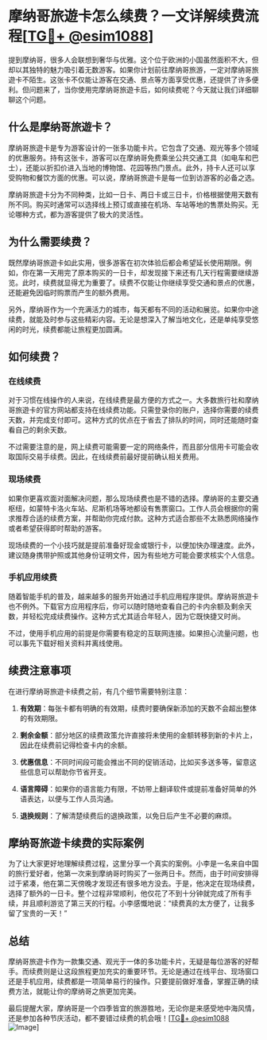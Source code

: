 # 摩纳哥旅遊卡怎么续费？一文详解续费流程[[TG💪+ @esim1088](https://t.me/s/esim1088)]

提到摩纳哥，很多人会联想到奢华与优雅。这个位于欧洲的小国虽然面积不大，但却以其独特的魅力吸引着无数游客。如果你计划前往摩纳哥旅游，一定对摩纳哥旅遊卡不陌生。这张卡不仅能让游客在交通、景点等方面享受优惠，还提供了许多便利。但问题来了，当你使用完摩纳哥旅遊卡后，如何续费呢？今天就让我们详细聊聊这个问题。

## 什么是摩纳哥旅遊卡？

摩纳哥旅遊卡是专为游客设计的一张多功能卡片。它包含了交通、观光等多个领域的优惠服务。持有这张卡，游客可以在摩纳哥免费乘坐公共交通工具（如电车和巴士），还能以折扣价进入当地的博物馆、花园等热门景点。此外，持卡人还可以享受购物和餐饮方面的优惠。可以说，摩纳哥旅遊卡是每一位到访游客的必备之选。

摩纳哥旅遊卡分为不同种类，比如一日卡、两日卡或三日卡，价格根据使用天数有所不同。购买时通常可以选择线上预订或直接在机场、车站等地的售票处购买。无论哪种方式，都为游客提供了极大的灵活性。

## 为什么需要续费？

既然摩纳哥旅遊卡如此实用，很多游客在初次体验后都会希望延长使用期限。例如，你在第一天用完了原本购买的一日卡，却发现接下来还有几天行程需要继续游览。此时，续费就显得尤为重要了。续费不仅能让你继续享受交通和景点的优惠，还能避免因临时购票而产生的额外费用。

另外，摩纳哥作为一个充满活力的城市，每天都有不同的活动和展览。如果你中途续费，就能及时参与这些精彩内容。无论是想深入了解当地文化，还是单纯享受悠闲的时光，续费都能让旅程更加圆满。

## 如何续费？

### 在线续费

对于习惯在线操作的人来说，在线续费是最方便的方式之一。大多数旅行社和摩纳哥旅遊卡的官方网站都支持在线续费功能。只需登录你的账户，选择你需要的续费天数，并完成支付即可。这种方式的优点在于省去了排队的时间，同时还能随时查看自己的剩余天数。

不过需要注意的是，网上续费可能需要一定的网络条件，而且部分信用卡可能会收取国际交易手续费。因此，在线续费前最好提前确认相关费用。

### 现场续费

如果你更喜欢面对面解决问题，那么现场续费也是不错的选择。摩纳哥的主要交通枢纽，如蒙特卡洛火车站、尼斯机场等地都设有售票窗口。工作人员会根据你的需求推荐合适的续费方案，并帮助你完成付款。这种方式适合那些不太熟悉网络操作或者希望获得即时帮助的游客。

现场续费的一个小技巧就是提前准备好现金或银行卡，以便加快办理速度。此外，建议随身携带护照或其他身份证明文件，因为有些地方可能会要求核实个人信息。

### 手机应用续费

随着智能手机的普及，越来越多的服务开始通过手机应用程序提供。摩纳哥旅遊卡也不例外。下载官方应用程序后，你可以随时随地查看自己的卡内余额及剩余天数，并轻松完成续费操作。这种方式尤其适合年轻人，因为它既快捷又时尚。

不过，使用手机应用的前提是你需要有稳定的互联网连接。如果担心流量问题，也可以事先下载好相关资料并离线使用。

## 续费注意事项

在进行摩纳哥旅遊卡续费之前，有几个细节需要特别注意：

1. **有效期**：每张卡都有明确的有效期，续费时要确保新添加的天数不会超出整体的有效期限。
   
2. **剩余金额**：部分地区的续费政策允许直接将未使用的金额转移到新的卡片上，因此在续费前记得检查卡内的余额。

3. **优惠信息**：不同时间段可能会推出不同的促销活动，比如买多送多等，留意这些信息可以帮助你节省开支。

4. **语言障碍**：如果你的语言能力有限，不妨带上翻译软件或提前准备好简单的外语表达，以便与工作人员沟通。

5. **退换规则**：了解清楚续费后的退换政策，以免日后产生不必要的麻烦。

## 摩纳哥旅遊卡续费的实际案例

为了让大家更好地理解续费过程，这里分享一个真实的案例。小李是一名来自中国的旅行爱好者，他第一次来到摩纳哥时购买了一张两日卡。然而，由于时间安排得过于紧凑，他在第二天傍晚才发现还有很多地方没去。于是，他决定在现场续费，选择了额外的一日卡。整个过程非常顺利，他仅花了不到十分钟就完成了所有手续，并且顺利游览了第三天的行程。小李感慨地说：“续费真的太方便了，让我多留了宝贵的一天！”

## 总结

摩纳哥旅遊卡作为一款集交通、观光于一体的多功能卡片，无疑是每位游客的好帮手。而续费则是让这段旅程更加充实的重要环节。无论是通过在线平台、现场窗口还是手机应用，续费都是一项简单易行的操作。只要提前做好准备，掌握正确的续费方法，就能让你的摩纳哥之旅更加完美。

最后提醒大家，摩纳哥是一个四季皆宜的旅游胜地，无论你是来感受地中海风情，还是参加各种节庆活动，都不要错过续费的机会哦！[[TG💪+ @esim1088](https://t.me/s/esim1088) ![Image](https://i.postimg.cc/4NQfJmqS/Snipaste-2025-05-13-00-14-12.png)]